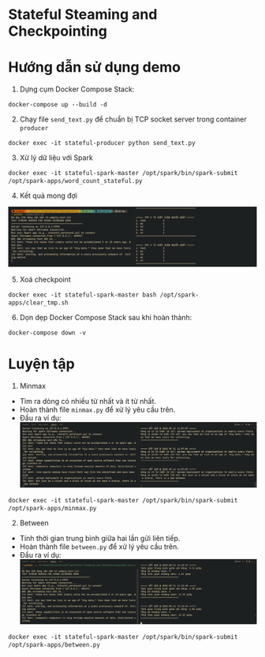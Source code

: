 # Stateful Steaming and Checkpointing

# Hướng dẫn sử dụng demo

1. Dựng cụm Docker Compose Stack: 

```
docker-compose up --build -d
```

2. Chạy file `send_text.py` để chuẩn bị TCP socket server trong container `producer`

``` 
docker exec -it stateful-producer python send_text.py
```

3. Xử lý dữ liệu với Spark

``` 
docker exec -it stateful-spark-master /opt/spark/bin/spark-submit /opt/spark-apps/word_count_stateful.py
```

4. Kết quả mong đợi 

![alt text](img/demo.png)

5. Xoá checkpoint 
```
docker exec -it stateful-spark-master bash /opt/spark-apps/clear_tmp.sh
```


6. Dọn dẹp Docker Compose Stack sau khi hoàn thành: 

```
docker-compose down -v 
```

# Luyện tập

1. Minmax 
-  Tìm ra dòng có nhiều từ nhất và ít từ nhất. 
- Hoàn thành file `minmax.py` để xử lý yêu cầu trên. 
- Đầu ra ví dụ: 
![alt text](img/minmax.png)

```
docker exec -it stateful-spark-master /opt/spark/bin/spark-submit /opt/spark-apps/minmax.py
```

2. Between 
-  Tính thời gian trung bình giữa hai lần gửi liên tiếp. 
- Hoàn thành file `between.py` để xử lý yêu cầu trên. 
- Đầu ra ví dụ: 
![alt text](img/between.png)

```
docker exec -it stateful-spark-master /opt/spark/bin/spark-submit /opt/spark-apps/between.py
```
